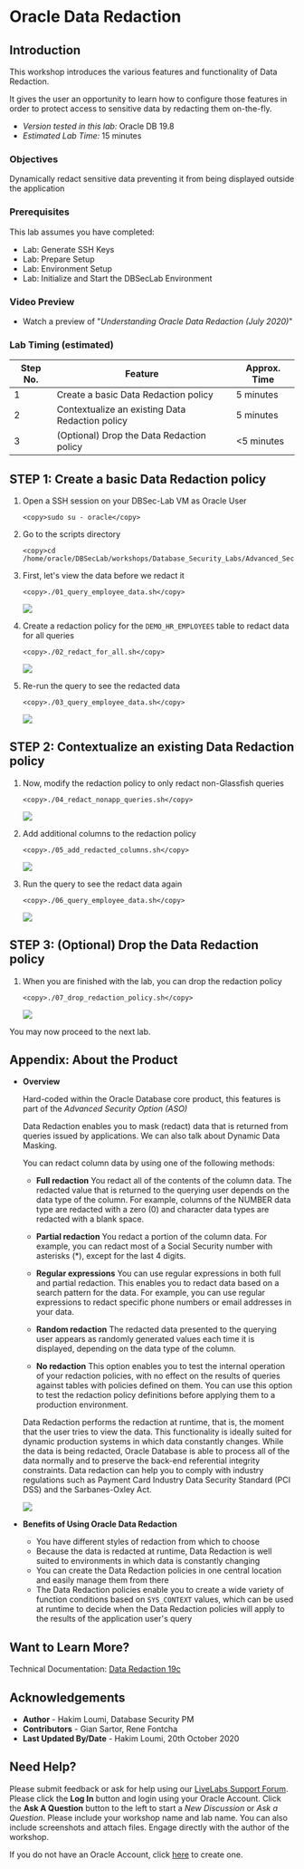 # Oracle Data Redaction

## Introduction
This workshop introduces the various features and functionality of Data Redaction.

It gives the user an opportunity to learn how to configure those features in order to protect access to sensitive data by redacting them on-the-fly.

- *Version tested in this lab:* Oracle DB 19.8
- *Estimated Lab Time:* 15 minutes

### Objectives
Dynamically redact sensitive data preventing it from being displayed outside the application

### Prerequisites
This lab assumes you have completed:
   - Lab: Generate SSH Keys
   - Lab: Prepare Setup
   - Lab: Environment Setup
   - Lab: Initialize and Start the DBSecLab Environment

### Video Preview
- Watch a preview of "*Understanding Oracle Data Redaction (July 2020)*" [](youtube:ssy6Hov-MAs)

### Lab Timing (estimated)
| Step No. | Feature | Approx. Time |
|--|------------------------------------------------------------|-------------|
| 1 | Create a basic Data Redaction policy | 5 minutes |
| 2 | Contextualize an existing Data Redaction policy | 5 minutes |
| 3 | (Optional) Drop the Data Redaction policy | <5 minutes |

## **STEP 1**: Create a basic Data Redaction policy

1. Open a SSH session on your DBSec-Lab VM as Oracle User

      ````
      <copy>sudo su - oracle</copy>
      ````

2. Go to the scripts directory

      ````
      <copy>cd /home/oracle/DBSecLab/workshops/Database_Security_Labs/Advanced_Security/Data_Redaction/Redact_EMPLOYEESEARCH_Data</copy>
      ````

3. First, let's view the data before we redact it

      ````
      <copy>./01_query_employee_data.sh</copy>
      ````

   ![](./images/dr-001.png " ")

4. Create a redaction policy for the `DEMO_HR_EMPLOYEES` table to redact data for all queries

      ````
      <copy>./02_redact_for_all.sh</copy>
      ````

   ![](./images/dr-002.png " ")

5. Re-run the query to see the redacted data

      ````
      <copy>./03_query_employee_data.sh</copy>
      ````

   ![](./images/dr-003.png " ")

## **STEP 2**: Contextualize an existing Data Redaction policy

1. Now, modify the redaction policy to only redact non-Glassfish queries

      ````
      <copy>./04_redact_nonapp_queries.sh</copy>
      ````

   ![](./images/dr-004.png " ")

2. Add additional columns to the redaction policy

      ````
      <copy>./05_add_redacted_columns.sh</copy>
      ````

   ![](./images/dr-005.png " ")

3. Run the query to see the redact data again

      ````
      <copy>./06_query_employee_data.sh</copy>
      ````

   ![](./images/dr-006.png " ")

## **STEP 3**: (Optional) Drop the Data Redaction policy

1. When you are finished with the lab, you can drop the redaction policy

      ````
      <copy>./07_drop_redaction_policy.sh</copy>
      ````

   ![](./images/dr-007.png " ")

You may now proceed to the next lab.

## **Appendix**: About the Product
- **Overview**

    Hard-coded within the Oracle Database core product, this features is part of the *Advanced Security Option (ASO)*

    Data Redaction enables you to mask (redact) data that is returned from queries issued by applications. We can also talk about Dynamic Data Masking.

    You can redact column data by using one of the following methods:

    - **Full redaction**
    You redact all of the contents of the column data. The redacted value that is returned to the querying user depends on the data type of the column. For example, columns of the NUMBER data type are redacted with a zero (0) and character data types are redacted with a blank space.

    - **Partial redaction**
    You redact a portion of the column data. For example, you can redact most of a Social Security number with asterisks (*), except for the last 4 digits.

    - **Regular expressions**
    You can use regular expressions in both full and partial redaction. This enables you to redact data based on a search pattern for the data. For example, you can use regular expressions to redact specific phone numbers or email addresses in your data.

    - **Random redaction**
    The redacted data presented to the querying user appears as randomly generated values each time it is displayed, depending on the data type of the column.

    - **No redaction**
    This option enables you to test the internal operation of your redaction policies, with no effect on the results of queries against tables with policies defined on them. You can use this option to test the redaction policy definitions before applying them to a production environment.

    Data Redaction performs the redaction at runtime, that is, the moment that the user tries to view the data. This functionality is ideally suited for dynamic production systems in which data constantly changes. While the data is being redacted, Oracle Database is able to process all of the data normally and to preserve the back-end referential integrity constraints. Data redaction can help you to comply with industry regulations such as Payment Card Industry Data Security Standard (PCI DSS) and the Sarbanes-Oxley Act.

   ![](./images/aso-concept-dr.png " ")

- **Benefits of Using Oracle Data Redaction**
    - You have different styles of redaction from which to choose
    - Because the data is redacted at runtime, Data Redaction is well suited to environments in which data is constantly changing
    - You can create the Data Redaction policies in one central location and easily manage them from there
    - The Data Redaction policies enable you to create a wide variety of function conditions based on `SYS_CONTEXT` values, which can be used at runtime to decide when the Data Redaction policies will apply to the results of the application user's query

## Want to Learn More?
Technical Documentation: [Data Redaction 19c](https://docs.oracle.com/en/database/oracle/oracle-database/19/asoag/asopart1.html)

## Acknowledgements
- **Author** - Hakim Loumi, Database Security PM
- **Contributors** - Gian Sartor, Rene Fontcha
- **Last Updated By/Date** - Hakim Loumi, 20th October 2020

## Need Help?
Please submit feedback or ask for help using our [LiveLabs Support Forum](https://community.oracle.com/tech/developers/categories/livelabsdiscussions). Please click the **Log In** button and login using your Oracle Account. Click the **Ask A Question** button to the left to start a *New Discussion* or *Ask a Question*.  Please include your workshop name and lab name.  You can also include screenshots and attach files.  Engage directly with the author of the workshop.

If you do not have an Oracle Account, click [here](https://profile.oracle.com/myprofile/account/create-account.jspx) to create one.